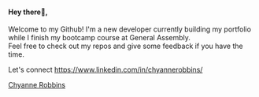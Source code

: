 #### Hey there👋,

Welcome to my Github! I'm a new developer currently building my portfolio while I finish my bootcamp course at General Assembly.  
Feel free to check out my repos and give some feedback if you have the time.  

Let's connect https://www.linkedin.com/in/chyannerobbins/

<div class="badge-base LI-profile-badge" data-locale="en_US" data-size="medium" data-theme="dark" data-type="VERTICAL" data-vanity="chyannerobbins" data-version="v1"><a class="badge-base__link LI-simple-link" href="https://www.linkedin.com/in/chyannerobbins?trk=profile-badge">Chyanne Robbins</a></div>
              
